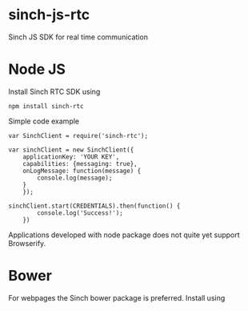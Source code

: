 sinch-js-rtc
============

Sinch JS SDK for real time communication

Node JS
=======

Install Sinch RTC SDK using

	npm install sinch-rtc

Simple code example

	var SinchClient = require('sinch-rtc');

	var sinchClient = new SinchClient({
		applicationKey: 'YOUR KEY',
		capabilities: {messaging: true},
		onLogMessage: function(message) {
			console.log(message);
		}
		});

	sinchClient.start(CREDENTIALS).then(function() {
			console.log('Success!');
		})

Applications developed with node package does not quite yet support Browserify. 

Bower
=====

For webpages the Sinch bower package is preferred. Install using





